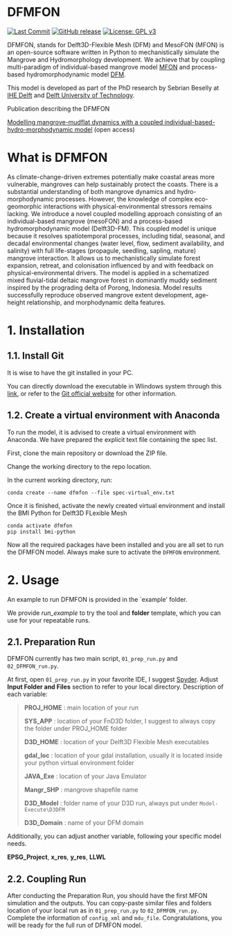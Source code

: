 # DFMFON
[![Last Commit](https://img.shields.io/github/last-commit/smbeselly/DFMFON/commits/main)](
https://github.com/smbeselly/DFMFON/commits/main)
[![GitHub release](https://img.shields.io/github/release/smbeselly/DFMFON)](https://GitHub.com/smbeselly/DFMFON/releases/)
[![License: GPL v3](https://img.shields.io/badge/License-GPLv3-blue.svg)](https://www.gnu.org/licenses/gpl-3.0)

DFMFON, stands for Delft3D-Flexible Mesh (DFM) and MesoFON (MFON) is an open-source software written in Python to mechanistically simulate the Mangrove and Hydromorphology development. We achieve that by coupling multi-paradigm of individual-based mangrove model [MFON](http://mesofon.org/index.php) and process-based hydromorphodynamic model [DFM](https://oss.deltares.nl/web/delft3dfm).

This model is developed as part of the PhD research by Sebrian Beselly at [IHE Delft](https://www.un-ihe.org/department/coastal-and-urban-risk-resilience) and [Delft University of Technology](https://www.tudelft.nl/).

Publication describing the DFMFON

[Modelling mangrove-mudflat dynamics with a coupled individual-based-hydro-morphodynamic model](https://doi.org/10.1016/j.envsoft.2023.105814) (open access)

# What is DFMFON

As climate-change-driven extremes potentially make coastal areas more vulnerable, mangroves can help sustainably protect the coasts. There is a substantial understanding of both mangrove dynamics and hydro-morphodynamic processes. However, the knowledge of complex eco-geomorphic interactions with physical-environmental stressors remains lacking. We introduce a novel coupled modelling approach consisting of an individual-based mangrove (mesoFON) and a process-based hydromorphodynamic model (Delft3D-FM). This coupled model is unique because it resolves spatiotemporal processes, including tidal, seasonal, and decadal environmental changes (water level, flow, sediment availability, and salinity) with full life-stages (propagule, seedling, sapling, mature) mangrove interaction. It allows us to mechanistically simulate forest expansion, retreat, and colonisation influenced by and with feedback on physical-environmental drivers. The model is applied in a schematized mixed fluvial-tidal deltaic mangrove forest in dominantly muddy sediment inspired by the prograding delta of Porong, Indonesia. Model results successfully reproduce observed mangrove extent development, age-height relationship, and morphodynamic delta features.

# 1. Installation
## 1.1. Install Git
It is wise to have the git installed in your PC.

You can directly download the executable in WIindows system through this [link](https://git-scm.com/download/win), or refer to the [Git official website](https://git-scm.com/) for other information. 
## 1.2. Create a virtual environment with Anaconda
To run the model, it is advised to create a virtual environment with Anaconda. We have prepared the explicit text file containing the spec list.

First, clone the main repository or download the ZIP file.

Change the working directory to the repo location.

In the current working directory, run:

    conda create --name dfmfon --file spec-virtual_env.txt

Once it is finished, activate the newly created virtual environment and install the BMI Python for Delft3D FLexible Mesh

    conda activate dfmfon
    pip install bmi-python

Now all the required packages have been installed and you are all set to run the DFMFON model. Always make sure to activate the `DFMFON` environment.

# 2. Usage
An example to run DFMFON is provided in the `example' folder.

We provide *run_example* to try the tool and **folder** template, which you can use for your repeatable runs.

## 2.1. Preparation Run
DFMFON currently has two main script, `01_prep_run.py` and `02_DFMFON_run.py`.

At first, open `01_prep_run.py` in your favorite IDE, I suggest [Spyder](https://www.spyder-ide.org/). Adjust **Input Folder and Files** section to refer to your local directory. Description of each variable:
> **PROJ_HOME** : main location of your run
>
> **SYS_APP** : location of your FnD3D folder, I suggest to always copy the folder under PROJ_HOME folder
>
> **D3D_HOME** : location of your Delft3D Flexible Mesh executables
>
> **gdal_loc** : location of your gdal installation, usually it is located inside your python virtual environment folder
>
> **JAVA_Exe** : location of your Java Emulator
>
> **Mangr_SHP** : mangrove shapefile name
>
> **D3D_Model** : folder name of your D3D run, always put under `Model-Execute\D3DFM`
>
> **D3D_Domain** : name of your DFM domain

Additionally, you can adjust another variable, following your specific model needs.

**EPSG_Project**, **x_res**, **y_res**, **LLWL**

## 2.2. Coupling Run
After conducting the Preparation Run, you should have the first MFON simulation and the outputs.
You can copy-paste similar files and folders location of your local run as in `01_prep_run.py` to `02_DFMFON_run.py`.
Complete the information of `config_xml` and `mdu_file`.
Congratulations, you will be ready for the full run of DFMFON model.




